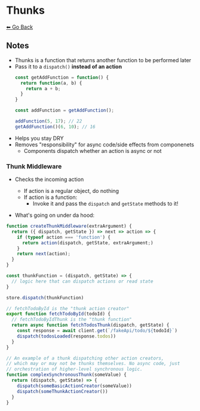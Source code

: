 # Thunks
[⬅ Go Back](../week4.md)

## Notes
- Thunks is a function that returns another function to be performed later
- Pass it to a `dispatch()` **instead of an action**
  ```Javascript
  const getAddFunction = function() {
    return function(a, b) {
      return a + b;
    }
  }

  const addFunction = getAddFunction();

  addFunction(5, 17); // 22
  getAddFunction()(6, 10); // 16
  ```
- Helps you stay DRY
- Removes "responsibility" for async code/side effects from componenets
  - Components dispatch whether an action is async or not

### Thunk Middleware
- Checks the incoming action
  - If action is a regular object, do nothing
  - If action is a function:
    - Invoke it and pass the `dispatch` and `getState` methods to it!

- What's going on under da hood:
```Javascript
function createThunkMiddleware(extraArgument) {
  return ({ dispatch, getState }) => next => action => {
    if (typeof action === 'function') {
      return action(dispatch, getState, extraArgument;)
    }
    return next(action);
  }
}
```

```Javascript
const thunkFunction = (dispatch, getState) => {
  // logic here that can dispatch actions or read state
}

store.dispatch(thunkFunction)
```
```Javascript
// fetchTodoById is the "thunk action creator"
export function fetchTodoById(todoId) {
  // fetchTodoByIdThunk is the "thunk function"
  return async function fetchTodosThunk(dispatch, getState) {
    const response = await client.get(`/fakeApi/todo/${todoId}`)
    dispatch(todosLoaded(response.todos))
  }
}
```

```Javascript
// An example of a thunk dispatching other action creators,
// which may or may not be thunks themselves. No async code, just
// orchestration of higher-level synchronous logic.
function complexSynchronousThunk(someValue) {
  return (dispatch, getState) => {
    dispatch(someBasicActionCreator(someValue))
    dispatch(someThunkActionCreator())
  }
}
```